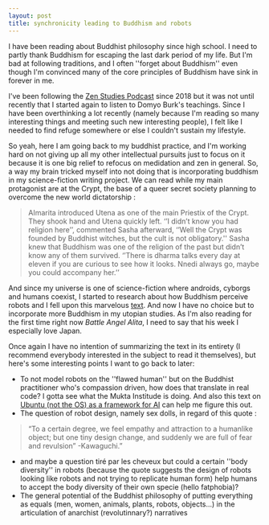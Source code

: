 ```yaml
---
layout: post
title: synchronicity leading to Buddhism and robots
---
```



I have been reading about Buddhist philosophy since high school. I need to partly thank Buddhism for escaping the last dark period of my life. But I'm bad at following traditions, and I often ''forget about Buddhism'' even though I'm convinced many of the core principles of Buddhism have sink in forever in me. 

I've been following the [Zen Studies Podcast](https://zenstudiespodcast.com/) since 2018 but it was not until recently that I started again to listen to Domyo Burk's teachings. Since I have been overthinking a lot recently (namely because I'm reading so many interesting things and meeting such new interesting people), I felt like I needed to find refuge somewhere or else I couldn't sustain my lifestyle. 

So yeah, here I am going back to my buddhist practice, and I'm working hard on not giving up all my other intellectual pursuits just to focus on it because it is one big relief to refocus on medidation and zen in general. So, a way my brain tricked myself into not doing that is incorporating buddhism in my science-fiction writing project. We can read while my main protagonist are at the Crypt, the base of a queer secret society planning to overcome the new world dictatorship :

>AImarita introduced Utena as one of the main Priestix of the Crypt. They shook hand and Utena quickly left. 
>‘’I didn’t know you had religion here’’, commented Sasha afterward,
‘’Well the Crypt was founded by Buddhist witches, but the cult is not obligatory.''
Sasha knew that Buddhism was one of the religion of the past but didn’t know any of them survived. 
‘’There is dharma talks every day at eleven if you are curious to see how it looks. Nnedi always go, maybe you could accompany her.’’

And since my universe is one of science-fiction where androids, cyborgs and humans coexist, I started to research about how Buddhism perceive robots and I fell upon this marvelous [text](https://jetpress.org/v23/borody.htm). And now I have no choice but to incorporate more Buddhism in my utopian studies. As I'm also reading for the first time right now _Battle Angel Alita_, I need to say that his week I especially love Japan.

Once again I have no intention of summarizing the text in its entirety (I recommend everybody interested in the subject to read it themselves), but here's some interesting points I want to go back to later:
- To not model robots on the ''flawed human'' but on the Buddhist practitioner who's compassion driven, how does that translate in real code?  I gotta see what the Mukta Institude is doing. And also this text on [Ubuntu (not the OS) as a framework for AI](https://carrcenter.hks.harvard.edu/publications/rationality-relationality-ubuntu-ethical-and-human-rights-framework-artificial) can help me figure this out.
- The question of robot design, namely sex dolls, in regard of this quote : 

>“To a certain degree, we feel empathy and attraction to a humanlike object; but one tiny design change, and suddenly we are full of fear and revulsion” -Kawaguchi.”


- and maybe a question tiré par les cheveux but could a certain ''body diversity'' in robots (because the quote suggests the design of robots looking like robots and not trying to replicate human form) help humans to accept the body diversity of their own specie (hello fatphobia)?
- The general potential of the Buddhist philosophy of putting everything as equals (men, women, animals, plants, robots, objects...) in the articulation of anarchist (revolutinnary?) narratives